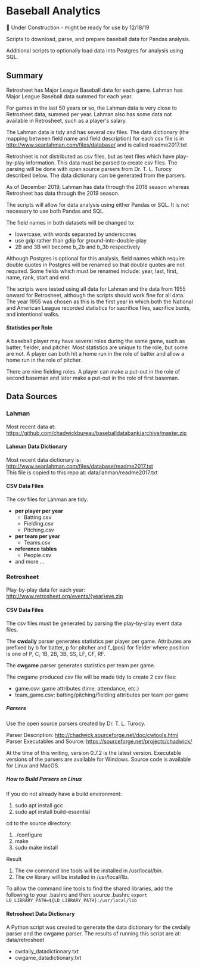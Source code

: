# Baseball Analytics
&#x1F534; Under Construction - might be ready for use by 12/18/19  

Scripts to download, parse, and prepare baseball data for Pandas analysis.

Additional scripts to optionally load data into Postgres for analysis using SQL.

## Summary

Retrosheet has Major League Baseball data for each game.  Lahman has Major League Baseball data summed for each year.

For games in the last 50 years or so, the Lahman data is very close to Retrosheet data, summed per year.  Lahman also has some data not available in Retrosheet, such as a player's salary.

The Lahman data is tidy and has several csv files.  The data dictionary (the mapping between field name and field description) for each csv file is in http://www.seanlahman.com/files/database/ and is called readme2017.txt

Retrosheet is not distributed as csv files, but as text files which have play-by-play information.  This data must be parsed to create csv files.  The parsing will be done with open source parsers from Dr. T. L. Turocy described below.  The data dictionary can be generated from the parsers.

As of December 2019, Lahman has data through the 2018 season whereas Retrosheet has data through the 2019 season.

The scripts will allow for data analysis using either Pandas or SQL.  It is not necessary to use both Pandas and SQL.

The field names in both datasets will be changed to:

* lowercase, with words separated by underscores
* use gdp rather than gdip for ground-into-double-play
* 2B and 3B will become b_2b and b_3b respectively

Although Postgres is optional for this analysis, field names which require double quotes in Postgres will be renamed so that double quotes are not required.  Some fields which must be renamed include: year, last, first, name, rank, start and end.

The scripts were tested using all data for Lahman and the data from 1955 onward for Retrosheet, although the scripts should work fine for all data.  The year 1955 was chosen as this is the first year in which both the National and American League recorded statistics for sacrifice flies, sacrifice bunts, and intentional walks.

#### Statistics per Role

A baseball player may have several roles during the same game, such as batter, fielder, and pitcher.  Most statistics are unique to the role, but some are not.  A player can both hit a home run in the role of batter and allow a home run in the role of pitcher.

There are nine fielding roles.  A player can make a put-out in the role of second baseman and later make a put-out in the role of first baseman.



## Data Sources

### Lahman

Most recent data at: https://github.com/chadwickbureau/baseballdatabank/archive/master.zip

#### Lahman Data Dictionary

Most recent data dictionary is: http://www.seanlahman.com/files/database/readme2017.txt  
This file is copied to this repo at: data/lahman/readme2017.txt

#### CSV Data Files

The csv files for Lahman are tidy.

* **per player per year**
  * Batting.csv
  * Fielding.csv
  * Pitching.csv
* **per team per year**
  * Teams.csv
* **reference tables**
  * People.csv
* and more ...

### Retrosheet

Play-by-play data for each year: http://www.retrosheet.org/events/{year}eve.zip

#### CSV Data Files

The csv files must be generated by parsing the play-by-play event data files.

The **cwdaily** parser generates statistics per player per game.  Attributes are prefixed by b for batter, p for pitcher and f_{pos} for fielder where position is one of P, C, 1B, 2B, 3B, SS, LF, CF, RF.

The **cwgame** parser generates statistics per team per game.

The cwgame produced csv file will be made tidy to create 2 csv files:

- game.csv: game attributes (time, attendance, etc.)
- team_game.csv: batting/pitching/fielding attributes per team per game

##### Parsers

Use the open source parsers created by Dr. T. L. Turocy.

Parser Description: http://chadwick.sourceforge.net/doc/cwtools.html  
Parser Executables and Source: https://sourceforge.net/projects/chadwick/  

At the time of this writing, version 0.7.2 is the latest version.  Executable versions of the parsers are available for Windows.  Source code is available for Linux and MacOS.

##### How to Build Parsers on Linux

If you do not already have a build environment:

1. sudo apt install gcc
2. sudo apt install build-essential

cd to the source directory:

1. ./configure
2. make
3. sudo make install

Result

1. The cw command line tools will be installed in /usr/local/bin.
2. The cw library will be installed in /usr/local/lib.

To allow the command line tools to find the shared libraries, add the following to your .bashrc and then: source .bashrc
`export LD_LIBRARY_PATH=${LD_LIBRARY_PATH}:/usr/local/lib`

#### Retrosheet Data Dictionary

A Python script was created to generate the data dictionary for the cwdaily parser and the cwgame parser.  The results of running this script are at:  data/retrosheet

* cwdaily_datadictionary.txt
* cwgame_datadictionary.txt
